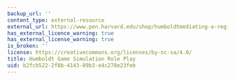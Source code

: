 ```yaml
---
backup_url: ''
content_type: external-resource
external_url: https://www.pon.harvard.edu/shop/humboldtmediating-a-regional-development-dispute/
has_external_licence_warning: true
has_external_license_warning: true
is_broken: ''
license: https://creativecommons.org/licenses/by-nc-sa/4.0/
title: Humboldt Game Simulation Role Play
uid: b2fcb522-2f8b-4143-89b3-e4c278e23feb
---
```

